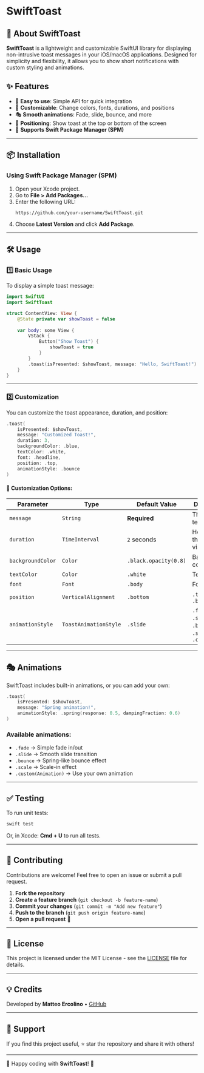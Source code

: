 # SwiftToast

## 🚀 About SwiftToast
**SwiftToast** is a lightweight and customizable SwiftUI library for displaying non-intrusive toast messages in your iOS/macOS applications. Designed for simplicity and flexibility, it allows you to show short notifications with custom styling and animations.

## ✨ Features
- 📌 **Easy to use**: Simple API for quick integration
- 🎨 **Customizable**: Change colors, fonts, durations, and positions
- 🎭 **Smooth animations**: Fade, slide, bounce, and more
- 🎯 **Positioning**: Show toast at the top or bottom of the screen
- 🔄 **Supports Swift Package Manager (SPM)**

---

## 📦 Installation

### **Using Swift Package Manager (SPM)**
1. Open your Xcode project.
2. Go to **File > Add Packages...**
3. Enter the following URL:
   ```
   https://github.com/your-username/SwiftToast.git
   ```
4. Choose **Latest Version** and click **Add Package**.

---

## 🛠 Usage

### **1️⃣ Basic Usage**
To display a simple toast message:

```swift
import SwiftUI
import SwiftToast

struct ContentView: View {
    @State private var showToast = false
    
    var body: some View {
        VStack {
            Button("Show Toast") {
                showToast = true
            }
        }
        .toast(isPresented: $showToast, message: "Hello, SwiftToast!")
    }
}
```

---

### **2️⃣ Customization**
You can customize the toast appearance, duration, and position:

```swift
.toast(
    isPresented: $showToast,
    message: "Customized Toast!",
    duration: 3,
    backgroundColor: .blue,
    textColor: .white,
    font: .headline,
    position: .top,
    animationStyle: .bounce
)
```

#### 🎨 **Customization Options:**
| Parameter         | Type               | Default Value          | Description |
|------------------|--------------------|------------------------|-------------|
| `message`       | `String`           | **Required**           | The toast text |
| `duration`      | `TimeInterval`      | `2` seconds            | How long the toast is visible |
| `backgroundColor` | `Color`           | `.black.opacity(0.8)`   | Background color |
| `textColor`     | `Color`             | `.white`               | Text color |
| `font`          | `Font`              | `.body`                | Font style |
| `position`      | `VerticalAlignment` | `.bottom`              | `.top` or `.bottom` |
| `animationStyle` | `ToastAnimationStyle` | `.slide`          | `.fade`, `.slide`, `.bounce`, `.scale`, `.custom(...)` |

---

## 🎭 Animations
SwiftToast includes built-in animations, or you can add your own:
```swift
.toast(
    isPresented: $showToast,
    message: "Spring animation!",
    animationStyle: .spring(response: 0.5, dampingFraction: 0.6)
)
```

### **Available animations:**
- `.fade` → Simple fade in/out
- `.slide` → Smooth slide transition
- `.bounce` → Spring-like bounce effect
- `.scale` → Scale-in effect
- `.custom(Animation)` → Use your own animation

---

## ✅ Testing
To run unit tests:
```sh
swift test
```
Or, in Xcode: **Cmd + U** to run all tests.

---

## 🌟 Contributing
Contributions are welcome! Feel free to open an issue or submit a pull request.

1. **Fork the repository**
2. **Create a feature branch** (`git checkout -b feature-name`)
3. **Commit your changes** (`git commit -m "Add new feature"`)
4. **Push to the branch** (`git push origin feature-name`)
5. **Open a pull request** 🚀

---

## 📄 License
This project is licensed under the MIT License - see the [LICENSE](LICENSE) file for details.

---

## 💡 Credits
Developed by **Matteo Ercolino** • [GitHub](https://github.com/matthew-2000)

---

## 📢 Support
If you find this project useful, ⭐️ star the repository and share it with others!

---

🚀 Happy coding with **SwiftToast**! 🎉

